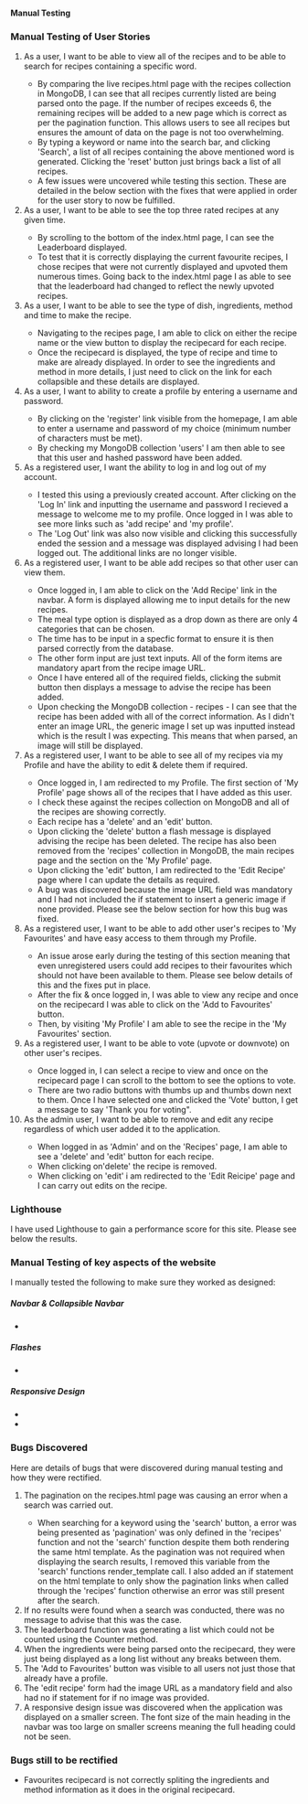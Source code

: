 <h4>Manual Testing</h4>

<h3>Manual Testing of User Stories</h3>
<ol>
<li>As a user, I want to be able to view all of the recipes and to be able to search for recipes containing a specific word.</li>
<ul>
<li>By comparing the live recipes.html page with the recipes collection in MongoDB, I can see that all recipes currently listed are being parsed onto the page. If the number of recipes exceeds 6, the remaining recipes will be added to a new page which is correct as per the pagination function. This allows users to see all recipes but ensures the amount of data on the page is not too overwhelming. </li>
<li>By typing a keyword or name into the search bar, and clicking 'Search', a list of all recipes containing the above mentioned word is generated. Clicking the 'reset' button just brings back a list of all recipes.</li>
<li>A few issues were uncovered while testing this section. These are detailed in the below section with the fixes that were applied in order for the user story to now be fulfilled.
</ul>
<li>As a user, I want to be able to see the top three rated recipes at any given time.
</li>
<ul>
<li>By scrolling to the bottom of the index.html page, I can see the Leaderboard displayed.</li>
<li>To test that it is correctly displaying the current favourite recipes, I chose recipes that were not currently displayed and upvoted them numerous times. Going back to the index.html page I as able to see that the leaderboard had changed to reflect the newly upvoted recipes.</li>
</ul>
<li>As a user, I want to be able to see the type of dish, ingredients, method and time to make the recipe.</li>
<ul>
<li>Navigating to the recipes page, I am able to click on either the recipe name or the view button to display the recipecard for each recipe.</li>
<li>Once the recipecard is displayed, the type of recipe and time to make are already displayed. In order to see the ingredients and method in more details, I just need to click on the link for each collapsible and these details are displayed.</li>
</ul>
<li>As a user, I want to ability to create a profile by entering a username and password.</li>
<ul>
<li>By clicking on the 'register' link visible from the homepage, I am able to enter a username and password of my choice (minimum number of characters must be met).</li>
<li>By checking my MongoDB collection 'users' I am then able to see that this user and hashed password have been added.</li>
</ul>
<li>As a registered user, I want the ability to log in and log out of my account.</li>
<ul>
<li>I tested this using a previously created account. After clicking on the 'Log In' link and inputting the username and password I recieved a message to welcome me to my profile. Once logged in I was able to see more links such as 'add recipe' and 'my profile'. </li>
<li>The 'Log Out' link was also now visible and clicking this successfully ended the session and a message was displayed advising I had been logged out. The additional links are no longer visible.</li>
</ul> 
<li>As a registered user, I want to be able add recipes so that other user can view them.</li>
<ul>
<li>Once logged in, I am able to click on the 'Add Recipe' link in the navbar. A form is displayed allowing me to input details for the new recipes.</li>
<li>The meal type option is displayed as a drop down as there are only 4 categories that can be chosen.</li>
<li>The time has to be input in a specfic format to ensure it is then parsed correctly from the database.</li>
<li>The other form input are just text inputs. All of the form items are mandatory apart from the recipe image URL.</li>
<li>Once I have entered all of the required fields, clicking the submit button then displays a message to advise the recipe has been added.</li>
<li>Upon checking the MongoDB collection - recipes - I can see that the recipe has been added with all of the correct information. As I didn't enter an image URL, the generic image I set up was inputted instead which is the result I was expecting. This means that when parsed, an image will still be displayed.</li>
</ul>
<li>As a registered user, I want to be able to see all of my recipes via my Profile and have the ability to edit & delete them if required.</li>
<ul>
<li>Once logged in, I am redirected to my Profile. The first section of 'My Profile' page shows all of the recipes that I have added as this user. 
</li>
<li>I check these against the recipes collection on MongoDB and all of the recipes are showing correctly.</li>
<li>Each recipe has a 'delete' and an 'edit' button.</li>
<li>Upon clicking the 'delete' button a flash message is displayed advising the recipe has been deleted. The recipe has also been removed from the 'recipes' collection in MongoDB, the main recipes page and the section on the 'My Profile' page.</li>
<li>Upon clicking the 'edit' button, I am redirected to the 'Edit Recipe' page where I can update the details as required.</li>
<li>A bug was discovered because the image URL field was mandatory and I had not included the if statement to insert a generic image if none provided. Please see the below section for how this bug was fixed. </li>
</ul>
<li>As a registered user, I want to be able to add other user's recipes to 'My Favourites' and have easy access to them through my Profile.</li>
<ul>
<li>An issue arose early during the testing of this section meaning that even unregistered users could add recipes to their favourites which should not have been available to them. Please see below details of this and the fixes put in place.</li>
<li>After the fix & once logged in, I was able to view any recipe and once on the recipecard I was able to click on the 'Add to Favourites' button.</li>
<li>Then, by visiting 'My Profile' I am able to see the recipe in the 'My Favourites' section.</li>
</ul>
<li>As a registered user, I want to be able to vote (upvote or downvote) on other user's recipes.</li>
<ul>
<li>Once logged in, I can select a recipe to view and once on the recipecard page I can scroll to the bottom to see the options to vote.</li>
<li>There are two radio buttons with thumbs up and thumbs down next to them. Once I have selected one and clicked the 'Vote' button, I get a message to say 'Thank you for voting".</li>
</ul>
<li>As the admin user, I want to be able to remove and edit any recipe regardless of which user added it to the application.</li>
<ul>
<li>When logged in as 'Admin' and on the 'Recipes' page, I am able to see a 'delete' and 'edit' button for each recipe.</li>
<li>When clicking on'delete' the recipe is removed.</li>
<li>When clicking on 'edit' i am redirected to the 'Edit Reicipe' page and I can carry out edits on the recipe.</li>
</ul>
</ol>

<h3>Lighthouse</h3>
I have used Lighthouse to gain a performance score for this site. Please see below the results.<br>
<img src="">

<h3>Manual Testing of key aspects of the website</h3>
I manually tested the following to make sure they worked as designed:

<h5>Navbar & Collapsible Navbar</h5>
<ul>
<li></li>
</ul>

<h5>Flashes</h5>
<ul>
<li></li>
</ul>

<h5>Responsive Design</h5>
<ul>
<li></li>
<li></li>
</ul>

<h3>Bugs Discovered</h3>
Here are details of bugs that were discovered during manual testing and how they were rectified.

<ol>
<li>The pagination on the recipes.html page was causing an error when a search was carried out.</li>
<ul>
<li>When searching for a keyword using the 'search' button, a error was being presented as 'pagination' was only defined in the 'recipes' function and not the 'search' function despite them both rendering the same html template. As the pagination was not required when displaying the search results, I removed this variable from the 'search' functions render_template call. I also added an if statement on the html template to only show the pagination links when called through the 'recipes' function otherwise an error was still present after the search.</li>
</ul>
<li>If no results were found when a search was conducted, there was no message to advise that this was the case.</li>

<li>The leaderboard function was generating a list which could not be counted using the Counter method.</li>
<li>When the ingredients were being parsed onto the recipecard, they were just being displayed as a long list without any breaks between them.</li>
<li>The 'Add to Favourites' button was visible to all users not just those that already have a profile.</li>
<li>The 'edit recipe' form had the image URL as a mandatory field and also had no if statement for if no image was provided.</li>
<li>A responsive design issue was discovered when the application was displayed on a smaller screen. The font size of the main heading in the navbar was too large on smaller screens meaning the full heading could not be seen. </li>
</ol>

<h3>Bugs still to be rectified</h3>
<ul>
<li>Favourites recipecard is not correctly spliting the ingredients and method information as it does in the original recipecard.</li>
